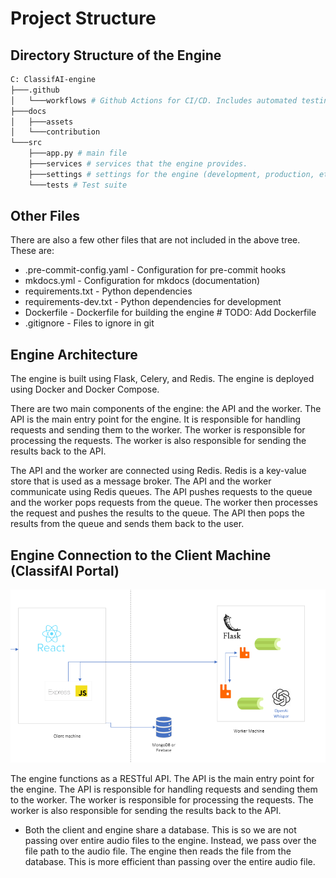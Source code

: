 # Project Structure



## Directory Structure of the Engine


```bash
C: ClassifAI-engine
├───.github
│   └───workflows # Github Actions for CI/CD. Includes automated testing and deployment.
├───docs
│   ├───assets
│   └───contribution
└───src
    ├───app.py # main file
    ├───services # services that the engine provides. 
    ├───settings # settings for the engine (development, production, etc.)
    └───tests # Test suite
```

## Other Files

There are also a few other files that are not included in the above tree. These are:

* .pre-commit-config.yaml - Configuration for pre-commit hooks
* mkdocs.yml - Configuration for mkdocs (documentation)
* requirements.txt - Python dependencies
* requirements-dev.txt - Python dependencies for development
* Dockerfile - Dockerfile for building the engine # TODO: Add Dockerfile
* .gitignore - Files to ignore in git

## Engine Architecture

The engine is built using Flask, Celery, and Redis. The engine is deployed using Docker and Docker Compose.

There are two main components of the engine: the API and the worker. The API is the main entry point for the engine. It is responsible for handling requests and sending them to the worker. The worker is responsible for processing the requests. The worker is also responsible for sending the results back to the API.

The API and the worker are connected using Redis. Redis is a key-value store that is used as a message broker. The API and the worker communicate using Redis queues. The API pushes requests to the queue and the worker pops requests from the queue. The worker then processes the request and pushes the results to the queue. The API then pops the results from the queue and sends them back to the user.

## Engine Connection to the Client Machine (ClassifAI Portal)


![Connection between Client and Worker](assets/file_structure.png)

The engine functions as a RESTful API. The API is the main entry point for the engine. The API is responsible for handling requests and sending them to the worker. The worker is responsible for processing the requests. The worker is also responsible for sending the results back to the API.

* Both the client and engine share a database. This is so we are not passing over entire audio files to the engine. Instead, we pass over the file path to the audio file. The engine then reads the file from the database. This is more efficient than passing over the entire audio file.